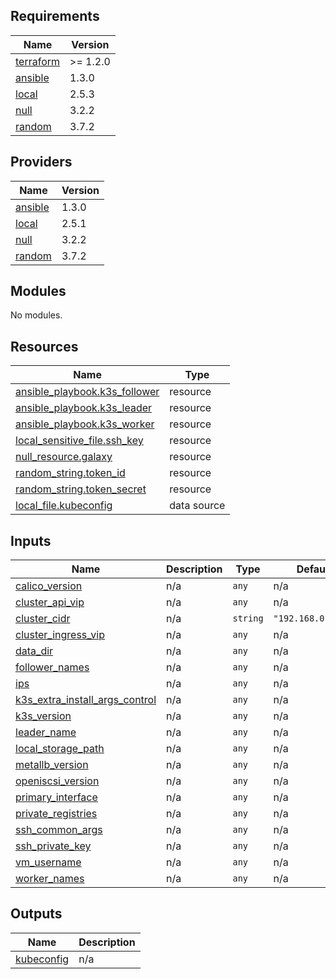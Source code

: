 <!-- BEGIN_TF_DOCS -->
## Requirements

| Name | Version |
|------|---------|
| <a name="requirement_terraform"></a> [terraform](#requirement\_terraform) | >= 1.2.0 |
| <a name="requirement_ansible"></a> [ansible](#requirement\_ansible) | 1.3.0 |
| <a name="requirement_local"></a> [local](#requirement\_local) | 2.5.3 |
| <a name="requirement_null"></a> [null](#requirement\_null) | 3.2.2 |
| <a name="requirement_random"></a> [random](#requirement\_random) | 3.7.2 |

## Providers

| Name | Version |
|------|---------|
| <a name="provider_ansible"></a> [ansible](#provider\_ansible) | 1.3.0 |
| <a name="provider_local"></a> [local](#provider\_local) | 2.5.1 |
| <a name="provider_null"></a> [null](#provider\_null) | 3.2.2 |
| <a name="provider_random"></a> [random](#provider\_random) | 3.7.2 |

## Modules

No modules.

## Resources

| Name | Type |
|------|------|
| [ansible_playbook.k3s_follower](https://registry.terraform.io/providers/ansible/ansible/1.3.0/docs/resources/playbook) | resource |
| [ansible_playbook.k3s_leader](https://registry.terraform.io/providers/ansible/ansible/1.3.0/docs/resources/playbook) | resource |
| [ansible_playbook.k3s_worker](https://registry.terraform.io/providers/ansible/ansible/1.3.0/docs/resources/playbook) | resource |
| [local_sensitive_file.ssh_key](https://registry.terraform.io/providers/hashicorp/local/2.5.3/docs/resources/sensitive_file) | resource |
| [null_resource.galaxy](https://registry.terraform.io/providers/hashicorp/null/3.2.2/docs/resources/resource) | resource |
| [random_string.token_id](https://registry.terraform.io/providers/hashicorp/random/3.7.2/docs/resources/string) | resource |
| [random_string.token_secret](https://registry.terraform.io/providers/hashicorp/random/3.7.2/docs/resources/string) | resource |
| [local_file.kubeconfig](https://registry.terraform.io/providers/hashicorp/local/2.5.3/docs/data-sources/file) | data source |

## Inputs

| Name | Description | Type | Default | Required |
|------|-------------|------|---------|:--------:|
| <a name="input_calico_version"></a> [calico\_version](#input\_calico\_version) | n/a | `any` | n/a | yes |
| <a name="input_cluster_api_vip"></a> [cluster\_api\_vip](#input\_cluster\_api\_vip) | n/a | `any` | n/a | yes |
| <a name="input_cluster_cidr"></a> [cluster\_cidr](#input\_cluster\_cidr) | n/a | `string` | `"192.168.0.0/16"` | no |
| <a name="input_cluster_ingress_vip"></a> [cluster\_ingress\_vip](#input\_cluster\_ingress\_vip) | n/a | `any` | n/a | yes |
| <a name="input_data_dir"></a> [data\_dir](#input\_data\_dir) | n/a | `any` | n/a | yes |
| <a name="input_follower_names"></a> [follower\_names](#input\_follower\_names) | n/a | `any` | n/a | yes |
| <a name="input_ips"></a> [ips](#input\_ips) | n/a | `any` | n/a | yes |
| <a name="input_k3s_extra_install_args_control"></a> [k3s\_extra\_install\_args\_control](#input\_k3s\_extra\_install\_args\_control) | n/a | `any` | n/a | yes |
| <a name="input_k3s_version"></a> [k3s\_version](#input\_k3s\_version) | n/a | `any` | n/a | yes |
| <a name="input_leader_name"></a> [leader\_name](#input\_leader\_name) | n/a | `any` | n/a | yes |
| <a name="input_local_storage_path"></a> [local\_storage\_path](#input\_local\_storage\_path) | n/a | `any` | n/a | yes |
| <a name="input_metallb_version"></a> [metallb\_version](#input\_metallb\_version) | n/a | `any` | n/a | yes |
| <a name="input_openiscsi_version"></a> [openiscsi\_version](#input\_openiscsi\_version) | n/a | `any` | n/a | yes |
| <a name="input_primary_interface"></a> [primary\_interface](#input\_primary\_interface) | n/a | `any` | n/a | yes |
| <a name="input_private_registries"></a> [private\_registries](#input\_private\_registries) | n/a | `any` | n/a | yes |
| <a name="input_ssh_common_args"></a> [ssh\_common\_args](#input\_ssh\_common\_args) | n/a | `any` | n/a | yes |
| <a name="input_ssh_private_key"></a> [ssh\_private\_key](#input\_ssh\_private\_key) | n/a | `any` | n/a | yes |
| <a name="input_vm_username"></a> [vm\_username](#input\_vm\_username) | n/a | `any` | n/a | yes |
| <a name="input_worker_names"></a> [worker\_names](#input\_worker\_names) | n/a | `any` | n/a | yes |

## Outputs

| Name | Description |
|------|-------------|
| <a name="output_kubeconfig"></a> [kubeconfig](#output\_kubeconfig) | n/a |
<!-- END_TF_DOCS -->
